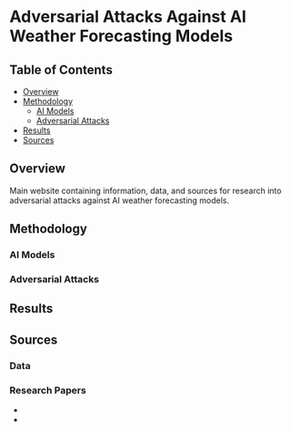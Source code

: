 # Adversarial Attacks Against AI Weather Forecasting Models
<!--[![License: MIT](https://img.shields.io/badge/License-MIT-yellow.svg))](LICENSE)-->

## Table of Contents
- [Overview](#overview)
- [Methodology](#methodology)
  - [AI Models](#ai-models)
  - [Adversarial Attacks](#adversarial-attacks)
- [Results](#results)
- [Sources](#sources)

## Overview
Main website containing information, data, and sources for research into adversarial attacks against AI weather forecasting models.

## Methodology
### AI Models
### Adversarial Attacks

## Results

## Sources
### Data
### Research Papers
- 
- 